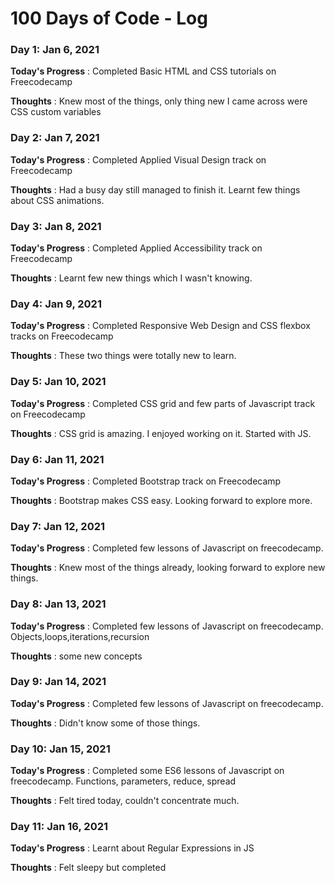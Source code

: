 #  100 Days of Code - Log

### Day 1: Jan 6, 2021

**Today's Progress** : Completed Basic HTML and CSS tutorials on Freecodecamp

**Thoughts** : Knew most of the things, only thing new I came across were CSS custom variables

### Day 2: Jan 7, 2021

**Today's Progress** : Completed Applied Visual Design track on Freecodecamp

**Thoughts** : Had a busy day still managed to finish it. Learnt few things about CSS animations.

### Day 3: Jan 8, 2021

**Today's Progress** : Completed Applied Accessibility track on Freecodecamp

**Thoughts** : Learnt few new things which I wasn't knowing.

### Day 4: Jan 9, 2021

**Today's Progress** : Completed Responsive Web Design and CSS flexbox tracks on Freecodecamp

**Thoughts** : These two things were totally new to learn.

### Day 5: Jan 10, 2021

**Today's Progress** : Completed CSS grid and few parts of Javascript track on Freecodecamp

**Thoughts** : CSS grid is amazing. I enjoyed working on it. Started with JS.

### Day 6: Jan 11, 2021

**Today's Progress** : Completed Bootstrap track on Freecodecamp

**Thoughts** : Bootstrap makes CSS easy. Looking forward to explore more.  

### Day 7: Jan 12, 2021

**Today's Progress** : Completed few lessons of Javascript on freecodecamp.

**Thoughts** : Knew most of the things already, looking forward to explore new things.

### Day 8: Jan 13, 2021

**Today's Progress** : Completed few lessons of Javascript on freecodecamp. Objects,loops,iterations,recursion

**Thoughts** : some new concepts

### Day 9: Jan 14, 2021

**Today's Progress** : Completed few lessons of Javascript on freecodecamp.

**Thoughts** : Didn't know some of those things.

### Day 10: Jan 15, 2021

**Today's Progress** : Completed some ES6 lessons of Javascript on freecodecamp. Functions, parameters, reduce, spread

**Thoughts** : Felt tired today, couldn't concentrate much.

### Day 11: Jan 16, 2021

**Today's Progress** : Learnt about Regular Expressions in JS

**Thoughts** :  Felt sleepy but completed
